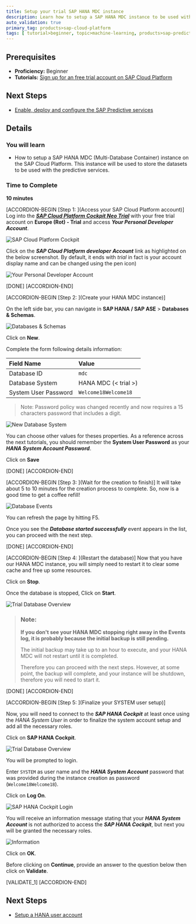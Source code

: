 ```yaml
---
title: Setup your trial SAP HANA MDC instance
description: Learn how to setup a SAP HANA MDC instance to be used with the SAP Predictive services
auto_validation: true
primary_tag: products>sap-cloud-platform
tags: [ tutorial>beginner, topic>machine-learning, products>sap-predictive-service, products>sap-hana, products>sap-cloud-platform  ]
---
```


## Prerequisites
  - **Proficiency:** Beginner
  - **Tutorials:** [Sign up for an free trial account on SAP Cloud Platform](https://www.sap.com/developer/tutorials/hcp-create-trial-account.html)

## Next Steps
  - [Enable, deploy and configure the SAP Predictive services](https://www.sap.com/developer/tutorials/hcpps-ps-configure.html)

## Details
### You will learn
  - How to setup a SAP HANA MDC (Multi-Database Container) instance on the SAP Cloud Platform. This instance will be used to store the datasets to be used with the predictive services.

### Time to Complete
  **10 minutes**

[ACCORDION-BEGIN [Step 1: ](Access your SAP Cloud Platform account)]
Log into the [***SAP Cloud Platform Cockpit Neo Trial***](https://account.hanatrial.ondemand.com/cockpit#/region/neo-eu1-trial/overview) with your free trial account on **Europe (Rot) - Trial** and access ***Your Personal Developer Account***.

![SAP Cloud Platform Cockpit](01.png)

Click on the ***SAP Cloud Platform developer Account*** link as highlighted on the below screenshot. By default, it ends with *trial* in fact is your account display name and can be changed using the pen icon)

![Your Personal Developer Account](02.png)

[DONE]
[ACCORDION-END]

[ACCORDION-BEGIN [Step 2: ](Create your HANA MDC instance)]

On the left side bar, you can navigate in **SAP HANA / SAP ASE** > **Databases & Schemas**.

![Databases & Schemas](03.png)

Click on **New**.

Complete the form following details information:

Field Name           | Value
:------------------- | :--------------
Database ID          | `mdc`
Database System      | HANA MDC (< trial >)
System User Password | `Welcome18Welcome18`

>Note: Password policy was changed recently and now requires a 15 characters password that includes a digit.

![New Database System](04.png)

You can choose other values for theses properties. As a reference across the next tutorials, you should remember the **System User Password** as your ***HANA System Account Password***.

Click on **Save**

[DONE]
[ACCORDION-END]

[ACCORDION-BEGIN [Step 3: ](Wait for the creation to finish)]
It will take about 5 to 10 minutes for the creation process to complete. So, now is a good time to get a coffee refill!

![Database Events](05.png)

You can refresh the page by hitting F5.

Once you see the ***Database started successfully*** event appears in the list, you can proceed with the next step.

[DONE]
[ACCORDION-END]

[ACCORDION-BEGIN [Step 4: ](Restart the database)]
Now that you have our HANA MDC instance, you will simply need to restart it to clear some cache and free up some resources.

Click on **Stop**.

Once the database is stopped, Click on **Start**.

![Trial Database Overview](06.png)

> ### **Note**:
>**If you don't see your HANA MDC stopping right away in the Events log, it is probably because the initial backup is still pending.**
>
>The initial backup may take up to an hour to execute, and your HANA MDC will not restart until it is completed.
>
>Therefore you can proceed with the next steps. However, at some point, the backup will complete, and your instance will be shutdown, therefore you will need to start it.

[DONE]
[ACCORDION-END]

[ACCORDION-BEGIN [Step 5: ](Finalize your SYSTEM user setup)]

Now, you will need to connect to the ***SAP HANA Cockpit*** at least once using the *HANA System User* in order to finalize the system account setup and add all the necessary roles.

Click on **SAP HANA Cockpit**.

![Trial Database Overview](06.png)

You will be prompted to login.

Enter `SYSTEM` as user name and the ***HANA System Account*** password that was provided during the instance creation as password (`Welcome18Welcome18`).

Click on **Log On**.

![SAP HANA Cockpit Login](07.png)

You will receive an information message stating that your ***HANA System Account*** is not authorized to access the ***SAP HANA Cockpit***, but next you will be granted the necessary roles.

![Information](08.png)

Click on **OK**.

Before clicking on **Continue**, provide an answer to the question below then click on **Validate**.

[VALIDATE_1]
[ACCORDION-END]

## Next Steps
  - [Setup a HANA user account](https://www.sap.com/developer/tutorials/hcpps-hana-create-user.html)
